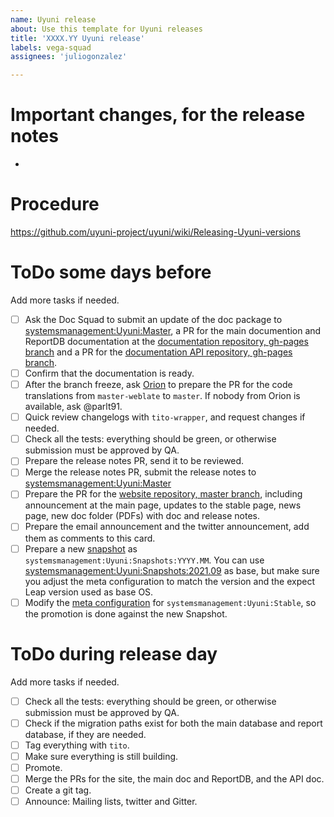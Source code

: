 ```yaml
---
name: Uyuni release
about: Use this template for Uyuni releases
title: 'XXXX.YY Uyuni release'
labels: vega-squad
assignees: 'juliogonzalez'

---
```


# Important changes, for the release notes

- 

# Procedure

https://github.com/uyuni-project/uyuni/wiki/Releasing-Uyuni-versions

# ToDo some days before

Add more tasks if needed.

- [ ] Ask the Doc Squad to submit an update of the doc package to [systemsmanagement:Uyuni:Master](https://build.opensuse.org/project/show/systemsmanagement:Uyuni:Master), a PR for the main documention and ReportDB documentation at the [documentation repository, gh-pages branch](https://github.com/uyuni-project/uyuni-docs/tree/gh-pages) and a PR for the [documentation API repository, gh-pages branch](https://github.com/uyuni-project/uyuni-docs-api/tree/gh-pages).
- [ ] Confirm that the documentation is ready.
- [ ] After the branch freeze, ask [Orion](https://suse.slack.com/archives/C02DDMY6R0R) to prepare the PR for the code translations from `master-weblate` to `master`. If nobody from Orion is available, ask @parlt91.
- [ ] Quick review changelogs with `tito-wrapper`, and request changes if needed.
- [ ] Check all the tests: everything should be green, or otherwise submission must be approved by QA.
- [ ] Prepare the release notes PR, send it to be reviewed.
- [ ] Merge the release notes PR, submit the release notes to [systemsmanagement:Uyuni:Master](https://build.opensuse.org/project/show/systemsmanagement:Uyuni:Master)
- [ ] Prepare the PR for the [website repository, master branch](https://github.com/uyuni-project/uyuni-project.github.io), including announcement at the main page, updates to the stable page, news page, new doc folder (PDFs) with doc and release notes.
- [ ] Prepare the email announcement and the twitter announcement, add them as comments to this card.
- [ ] Prepare a new [snapshot](https://build.opensuse.org/project/show/systemsmanagement:Uyuni:Snapshots) as `systemsmanagement:Uyuni:Snapshots:YYYY.MM`. You can use [systemsmanagement:Uyuni:Snapshots:2021.09](https://build.opensuse.org/project/show/systemsmanagement:Uyuni:Snapshots:2021.09) as base, but make sure you adjust the meta configuration to match the version and the expect Leap version used as base OS.
- [ ] Modify the [meta configuration](https://build.opensuse.org/projects/systemsmanagement:Uyuni:Stable/meta) for `systemsmanagement:Uyuni:Stable`, so the promotion is done against the new Snapshot.

# ToDo during release day

Add more tasks if needed.

- [ ] Check all the tests: everything should be green, or otherwise submission must be approved by QA.
- [ ] Check if the migration paths exist for both the main database and report database, if they are needed.
- [ ] Tag everything with `tito`.
- [ ] Make sure everything is still building.
- [ ] Promote.
- [ ] Merge the PRs for the site, the main doc and ReportDB, and the API doc.
- [ ] Create a git tag.
- [ ] Announce: Mailing lists, twitter and Gitter.

